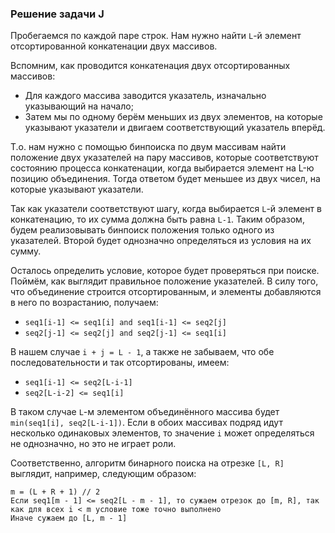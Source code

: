 ### Решение задачи J

Пробегаемся по каждой паре строк. Нам нужно найти `L`-й элемент отсортированной конкатенации двух массивов.

Вспомним, как проводится конкатенация двух отсортированных массивов:
- Для каждого массива заводится указатель, изначально указывающий на начало;
- Затем мы по одному берём меньших из двух элементов, на которые указывают указатели и двигаем соответствующий указатель вперёд.

Т.о. нам нужно с помощью бинпоиска по двум массивам найти положение двух указателей на пару массивов, которые соответствуют состоянию процесса конкатенации, когда выбирается элемент на L-ю позицию объединения. Тогда ответом будет меньшее из двух чисел, на которые указывают указатели.

Так как указатели соответствуют шагу, когда выбирается `L`-й элемент в конкатенацию, то их сумма должна быть равна `L-1`. Таким образом, будем реализовывать бинпоиск положения только одного из указателей. Второй будет однозначно определяться из условия на их сумму.

Осталось определить условие, которое будет проверяться при поиске. Поймём, как выглядит правильное положение указателей. В силу того, что объединение строится отсортированным, и элементы добавляются в него по возрастанию, получаем:
- `seq1[i-1] <= seq1[i] and seq1[i-1] <= seq2[j]`
- `seq2[j-1] <= seq2[j] and seq2[j-1] <= seq1[i]`

В нашем случае `i + j = L - 1`, а также не забываем, что обе последовательности и так отсортированы, имеем:
- `seq1[i-1] <= seq2[L-i-1]`
- `seq2[L-i-2] <= seq1[i]`

В таком случае `L`-м элементом объединённого массива будет `min(seq1[i], seq2[L-i-1])`. Если в обоих массивах подряд идут несколько одинаковых элементов, то значение `i` может определяться не однозначно, но это не играет роли.

Соответственно, алгоритм бинарного поиска на отрезке `[L, R]` выглядит, например, следующим образом:
```
m = (L + R + 1) // 2
Если seq1[m - 1] <= seq2[L - m - 1], то сужаем отрезок до [m, R], так как для всех i < m условие тоже точно выполнено
Иначе сужаем до [L, m - 1]
```
